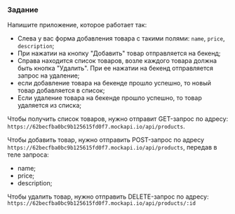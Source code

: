 ### Задание

Напишите приложение, которое работает так: 
- Слева у вас форма добавления товара с такими полями: `name`, `price`, `description`;
- При нажатии на кнопку "Добавить" товар отправляется на бекенд;
- Справа находится список товаров, возле каждого товара должна быть кнопка "Удалить". При ее нажатии на бекенд отправляется запрос на удаление;
- если добавление товара на бекенде прошло успешно, то новый товар добавляется в список;
- Если удаление товара на бекенде прошло успешно, то товар удаляется из списка;

Чтобы получить список товаров, нужно отправит GET-запрос по адресу: `https://62becfba0bc9b125615fd0f7.mockapi.io/api/products`.

Чтобы добавить товар, нужно отправить POST-запрос по адресу `https://62becfba0bc9b125615fd0f7.mockapi.io/api/products`, передав в теле запроса:
- name;
- price;
- description;

Чтобы удалить товар, нужно отправить DELETE-запрос по адресу: `https://62becfba0bc9b125615fd0f7.mockapi.io/api/products/:id`
